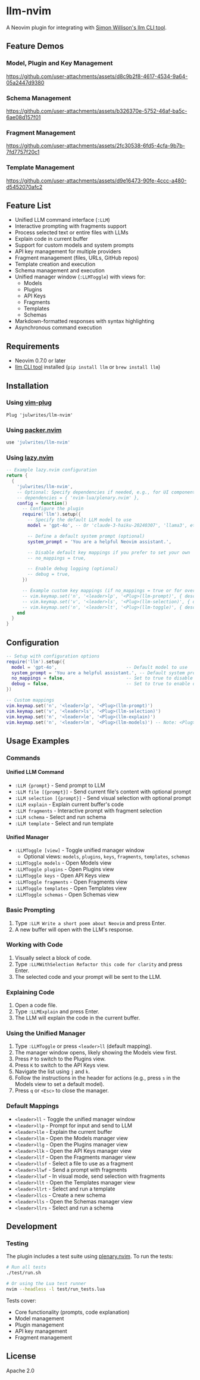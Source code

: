 # llm-nvim

A Neovim plugin for integrating with [Simon Willison's llm CLI tool](https://github.com/simonw/llm).

## Feature Demos

### Model, Plugin and Key Management
https://github.com/user-attachments/assets/d8c9b2f8-4617-4534-9a64-05a2447d9380

### Schema Management
https://github.com/user-attachments/assets/b326370e-5752-46af-ba5c-6ae08d157f01

### Fragment Management
https://github.com/user-attachments/assets/2fc30538-6fd5-4cfa-9b7b-7fd7757f20c1

### Template Management
https://github.com/user-attachments/assets/d9e16473-90fe-4ccc-a480-d5452070afc2


## Feature List

- Unified LLM command interface (`:LLM`)
- Interactive prompting with fragments support
- Process selected text or entire files with LLMs 
- Explain code in current buffer
- Support for custom models and system prompts
- API key management for multiple providers
- Fragment management (files, URLs, GitHub repos)
- Template creation and execution
- Schema management and execution
- Unified manager window (`:LLMToggle`) with views for:
  - Models
  - Plugins  
  - API Keys
  - Fragments
  - Templates
  - Schemas
- Markdown-formatted responses with syntax highlighting
- Asynchronous command execution

## Requirements

- Neovim 0.7.0 or later
- [llm CLI tool](https://github.com/simonw/llm) installed (`pip install llm` or `brew install llm`)

## Installation

### Using [vim-plug](https://github.com/junegunn/vim-plug)

```vim
Plug 'julwrites/llm-nvim'
```

### Using [packer.nvim](https://github.com/wbthomason/packer.nvim)

```lua
use 'julwrites/llm-nvim'
```

### Using [lazy.nvim](https://github.com/folke/lazy.nvim)

```lua
-- Example lazy.nvim configuration
return {
  {
    'julwrites/llm-nvim',
    -- Optional: Specify dependencies if needed, e.g., for UI components
    -- dependencies = { 'nvim-lua/plenary.nvim' },
    config = function()
      -- Configure the plugin
      require('llm').setup({
        -- Specify the default LLM model to use
        model = 'gpt-4o', -- Or 'claude-3-haiku-20240307', 'llama3', etc.

        -- Define a default system prompt (optional)
        system_prompt = 'You are a helpful Neovim assistant.',

        -- Disable default key mappings if you prefer to set your own
        -- no_mappings = true,

        -- Enable debug logging (optional)
        -- debug = true,
      })

      -- Example custom key mappings (if no_mappings = true or for overrides)
      -- vim.keymap.set('n', '<leader>lp', '<Plug>(llm-prompt)', { desc = "LLM Prompt" })
      -- vim.keymap.set('v', '<leader>ls', '<Plug>(llm-selection)', { desc = "LLM Selection" })
      -- vim.keymap.set('n', '<leader>lt', '<Plug>(llm-toggle)', { desc = "LLM Toggle Manager" })
    end
  }
}
```

## Configuration

```lua
-- Setup with configuration options
require('llm').setup({
  model = 'gpt-4o',                          -- Default model to use
  system_prompt = 'You are a helpful assistant.', -- Default system prompt
  no_mappings = false,                       -- Set to true to disable default mappings
  debug = false,                             -- Set to true to enable debug output
})

-- Custom mappings
vim.keymap.set('n', '<leader>lp', '<Plug>(llm-prompt)')
vim.keymap.set('v', '<leader>ls', '<Plug>(llm-selection)')
vim.keymap.set('n', '<leader>le', '<Plug>(llm-explain)')
vim.keymap.set('n', '<leader>lm', '<Plug>(llm-models)') -- Note: <Plug>(llm-select-model) is deprecated
```

## Usage Examples

### Commands

#### Unified LLM Command
- `:LLM {prompt}` - Send prompt to LLM
- `:LLM file [{prompt}]` - Send current file's content with optional prompt  
- `:LLM selection [{prompt}]` - Send visual selection with optional prompt
- `:LLM explain` - Explain current buffer's code
- `:LLM fragments` - Interactive prompt with fragment selection
- `:LLM schema` - Select and run schema
- `:LLM template` - Select and run template

#### Unified Manager
- `:LLMToggle [view]` - Toggle unified manager window
  - Optional views: `models`, `plugins`, `keys`, `fragments`, `templates`, `schemas`
- `:LLMToggle models` - Open Models view
- `:LLMToggle plugins` - Open Plugins view  
- `:LLMToggle keys` - Open API Keys view
- `:LLMToggle fragments` - Open Fragments view
- `:LLMToggle templates` - Open Templates view
- `:LLMToggle schemas` - Open Schemas view

### Basic Prompting

1.  Type `:LLM Write a short poem about Neovim` and press Enter.
2.  A new buffer will open with the LLM's response.

### Working with Code

1.  Visually select a block of code.
2.  Type `:LLMWithSelection Refactor this code for clarity` and press Enter.
3.  The selected code and your prompt will be sent to the LLM.

### Explaining Code

1.  Open a code file.
2.  Type `:LLMExplain` and press Enter.
3.  The LLM will explain the code in the current buffer.

### Using the Unified Manager

1.  Type `:LLMToggle` or press `<leader>ll` (default mapping).
2.  The manager window opens, likely showing the Models view first.
3.  Press `P` to switch to the Plugins view.
4.  Press `K` to switch to the API Keys view.
5.  Navigate the list using `j` and `k`.
6.  Follow the instructions in the header for actions (e.g., press `s` in the Models view to set a default model).
7.  Press `q` or `<Esc>` to close the manager.

### Default Mappings

- `<leader>ll` - Toggle the unified manager window
- `<leader>llp` - Prompt for input and send to LLM
- `<leader>lle` - Explain the current buffer
- `<leader>llm` - Open the Models manager view
- `<leader>llg` - Open the Plugins manager view
- `<leader>llk` - Open the API Keys manager view
- `<leader>llf` - Open the Fragments manager view
- `<leader>llsf` - Select a file to use as a fragment
- `<leader>llwf` - Send a prompt with fragments
- `<leader>llwf` - In visual mode, send selection with fragments
- `<leader>llt` - Open the Templates manager view
- `<leader>llrt` - Select and run a template
- `<leader>llcs` - Create a new schema
- `<leader>lls` - Open the Schemas manager view
- `<leader>llrs` - Select and run a schema

## Development

### Testing

The plugin includes a test suite using [plenary.nvim](https://github.com/nvim-lua/plenary.nvim). To run the tests:

```bash
# Run all tests
./test/run.sh

# Or using the Lua test runner
nvim --headless -l test/run_tests.lua
```

Tests cover:
- Core functionality (prompts, code explanation)
- Model management
- Plugin management
- API key management
- Fragment management

## License

Apache 2.0
